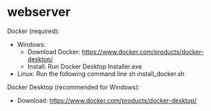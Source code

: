 # webserver
Docker (required):
  - Windows:
    + Download Docker: https://www.docker.com/products/docker-desktop/
    + Install: Run Docker Desktop Installer.exe
  - Linux: Run the following command line
    sh install_docker.sh

Docker Desktop (recommended for Windows):
  - Download: https://www.docker.com/products/docker-desktop/